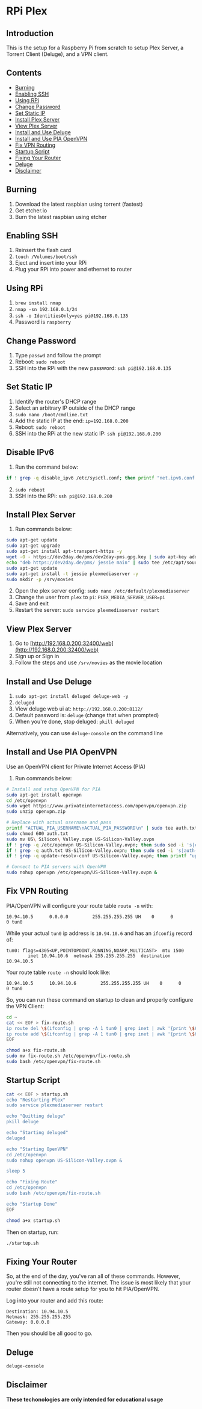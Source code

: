 # RPi Plex

## Introduction

This is the setup for a Raspberry Pi from scratch to setup Plex Server, a Torrent Client (Deluge), and a VPN client.

## Contents

- [Burning](#burning)
- [Enabling SSH](#enabling-ssh)
- [Using RPi](#using-rpi)
- [Change Password](#change-password)
- [Set Static IP](#set-static-ip)
- [Install Plex Server](#install-plex-server)
- [View Plex Server](#view-plex-server)
- [Install and Use Deluge](#install-and-use-deluge)
- [Install and Use PIA OpenVPN](#install-and-use-pia-openvpn)
- [Fix VPN Routing](#fix-vpn-routing)
- [Startup Script](#startup-script)
- [Fixing Your Router](#fixing-your-router)
- [Deluge](#deluge)
- [Disclaimer](#disclaimer)

## Burning

1. Download the latest raspbian using torrent (fastest)
2. Get etcher.io
3. Burn the latest raspbian using etcher

## Enabling SSH

1. Reinsert the flash card
2. `touch /Volumes/boot/ssh`
3. Eject and insert into your RPi
4. Plug your RPi into power and ethernet to router

## Using RPi

1. `brew install nmap`
2. `nmap -sn 192.168.0.1/24`
3. `ssh -o IdentitiesOnly=yes pi@192.168.0.135`
4. Password is `raspberry`

## Change Password

1. Type `passwd` and follow the prompt
2. Reboot: `sudo reboot`
3. SSH into the RPi with the new password: `ssh pi@192.168.0.135`

## Set Static IP

1. Identify the router's DHCP range
2. Select an arbitrary IP outside of the DHCP range
3. `sudo nano /boot/cmdline.txt`
4. Add the static IP at the end: `ip=192.168.0.200`
5. Reboot: `sudo reboot`
6. SSH into the RPi at the new static IP: `ssh pi@192.168.0.200`

## Disable IPv6

1. Run the command below:

```bash
if ! grep -q disable_ipv6 /etc/sysctl.conf; then printf "net.ipv6.conf.all.disable_ipv6 = 1\nnet.ipv6.conf.default.disable_ipv6 = 1\nnet.ipv6.conf.lo.disable_ipv6 = 1\n" | sudo tee -a /etc/sysctl.conf; fi
```

2. `sudo reboot`
6. SSH into the RPi: `ssh pi@192.168.0.200`

## Install Plex Server

1. Run commands below:

```bash
sudo apt-get update
sudo apt-get upgrade
sudo apt-get install apt-transport-https -y
wget -O - https://dev2day.de/pms/dev2day-pms.gpg.key | sudo apt-key add -
echo "deb https://dev2day.de/pms/ jessie main" | sudo tee /etc/apt/sources.list.d/pms.list
sudo apt-get update
sudo apt-get install -t jessie plexmediaserver -y
sudo mkdir -p /srv/movies
```

2. Open the plex server config: `sudo nano /etc/default/plexmediaserver`
3. Change the user from `plex` to `pi`: `PLEX_MEDIA_SERVER_USER=pi`
4. Save and exit
5. Restart the server: `sudo service plexmediaserver restart`

## View Plex Server

1. Go to [http://192.168.0.200:32400/web](http://192.168.0.200:32400/web)
2. Sign up or Sign in
3. Follow the steps and use `/srv/movies` as the movie location

## Install and Use Deluge

1. `sudo apt-get install deluged deluge-web -y`
2. `deluged`
3. View deluge web ui at: `http://192.168.0.200:8112/`
4. Default password is: `deluge` (change that when prompted)
5. When you're done, stop deluged: `pkill deluged`

Alternatively, you can use `deluge-console` on the command line

## Install and Use PIA OpenVPN

Use an OpenVPN client for Private Internet Access (PIA) 

1. Run commands below:

```bash
# Install and setup OpenVPN for PIA
sudo apt-get install openvpn
cd /etc/openvpn
sudo wget https://www.privateinternetaccess.com/openvpn/openvpn.zip
sudo unzip openvpn.zip

# Replace with actual username and pass
printf "ACTUAL_PIA_USERNAME\nACTUAL_PIA_PASSWORD\n" | sudo tee auth.txt
sudo chmod 600 auth.txt
sudo mv US\ Silicon\ Valley.ovpn US-Silicon-Valley.ovpn
if ! grep -q /etc/openvpn US-Silicon-Valley.ovpn; then sudo sed -i 's|crl-verify crl.rsa.2048.pem|crl-verify /etc/openvpn/crl.rsa.2048.pem|g' US-Silicon-Valley.ovpn && sudo sed -i 's|ca ca.rsa.2048.crt|ca /etc/openvpn/ca.rsa.2048.crt|g' US-Silicon-Valley.ovpn; fi
if ! grep -q auth.txt US-Silicon-Valley.ovpn; then sudo sed -i 's|auth-user-pass|auth-user-pass /etc/openvpn/auth.txt|g' US-Silicon-Valley.ovpn; fi
if ! grep -q update-resolv-conf US-Silicon-Valley.ovpn; then printf "up /etc/openvpn/update-resolv-conf\ndown /etc/openvpn/update-resolv-conf\nscript-security 2\n" | sudo tee -a /etc/openvpn/US-Silicon-Valley.ovpn; fi

# Connect to PIA servers with OpenVPN
sudo nohup openvpn /etc/openvpn/US-Silicon-Valley.ovpn &
```

## Fix VPN Routing

PIA/OpenVPN will configure your route table `route -n` with:

```
10.94.10.5      0.0.0.0         255.255.255.255 UH    0      0        0 tun0
```

While your actual `tun0` ip address is `10.94.10.6` and has an `ifconfig` record of:

```
tun0: flags=4305<UP,POINTOPOINT,RUNNING,NOARP,MULTICAST>  mtu 1500
        inet 10.94.10.6  netmask 255.255.255.255  destination 10.94.10.5
```

Your route table `route -n` should look like:

```
10.94.10.5      10.94.10.6         255.255.255.255 UH    0      0        0 tun0
```

So, you can run these command on startup to clean and properly configure the VPN Client:

```bash
cd ~
cat << EOF > fix-route.sh
ip route del \$(ifconfig | grep -A 1 tun0 | grep inet | awk '{print \$6}') via default
ip route add \$(ifconfig | grep -A 1 tun0 | grep inet | awk '{print \$6}') via \$(ifconfig | grep -A 1 tun0 | grep inet | awk '{print \$2}')
EOF

chmod a+x fix-route.sh
sudo mv fix-route.sh /etc/openvpn/fix-route.sh
sudo bash /etc/openvpn/fix-route.sh
```

## Startup Script

```bash
cat << EOF > startup.sh 
echo "Restarting Plex"
sudo service plexmediaserver restart

echo "Quitting deluge"
pkill deluge

echo "Starting deluged"
deluged

echo "Starting OpenVPN"
cd /etc/openvpn
sudo nohup openvpn US-Silicon-Valley.ovpn &

sleep 5

echo "Fixing Route"
cd /etc/openvpn
sudo bash /etc/openvpn/fix-route.sh

echo "Startup Done"
EOF

chmod a+x startup.sh
```

Then on startup, run:

```bash
./startup.sh
```

## Fixing Your Router

So, at the end of the day, you've ran all of these commands. However, you're still not connecting to the internet. The issue is most likely that your router doesn't have a route setup for you to hit PIA/OpenVPN.

Log into your router and add this route:

```
Destination: 10.94.10.5
Netmask: 255.255.255.255
Gateway: 0.0.0.0
```

Then you should be all good to go.

## Deluge

```bash
deluge-console
```

## Disclaimer

**These techonologies are only intended for educational usage**
